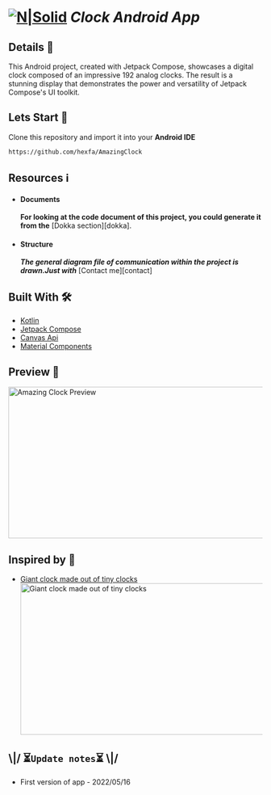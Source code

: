 # [![N|Solid](https://upload.wikimedia.org/wikipedia/commons/5/57/Iconoir_github-outline.svg)](https://www.linkedin.com/in/hexfa) _Clock Android App_

## Details 📜
This Android project, created with Jetpack Compose, showcases a digital clock composed of an impressive 192 analog clocks. 
The result is a stunning display that demonstrates the power and versatility of Jetpack Compose's UI toolkit.

## Lets Start 🕺
Clone this repository and import it into your **Android IDE**
```bash
https://github.com/hexfa/AmazingClock
```

## Resources ℹ️
- #### Documents
  **For looking at the code document of this project, you could generate it from the** [Dokka section][dokka].

- #### Structure
  **_The general diagram file of communication within the project is drawn.Just with_** [Contact me][contact]

## Built With 🛠

- [Kotlin][kotlin]
- [Jetpack Compose][compose]
- [Canvas Api][canvas]
- [Material Components][material]

## Preview 📱
<img src="https://github.com/hexfa/screenshots/raw/main/AmazingClock/clock.gif" height="300" width="650" alt="Amazing Clock Preview">

## Inspired by 📱
- [Giant clock made out of tiny clocks][giant]
  <a href="https://www.youtube.com/watch?v=ExkVIQ60ClM"><img src="https://github.com/hexfa/screenshots/raw/main/AmazingClock/orginal-clock.gif" height="300" width="650" alt="Giant clock made out of tiny clocks"></a>


## \\|/ ⏳`Update notes`⏳ \\|/
- First version of app - 2022/05/16


[//]: # (These are reference links used in the body of this note and get stripped out when the markdown processor does its job. There is no need to format nicely because it shouldn't be seen.)

[giant]: <https://www.youtube.com/watch?v=ExkVIQ60ClM>
[kotlin]: <https://kotlinlang.org/>
[compose]: <https://developer.android.com/jetpack/compose>
[canvas]: <https://developer.android.com/reference/kotlin/androidx/compose/ui/graphics/Canvas>
[material]: <https://github.com/material-components/material-components-android>